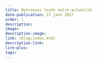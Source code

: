 ```yaml
---
title: Retrouvez toute notre actualité
date-publication: 17 janv 2017
order: 1
description: 
image:
description-image:
link: /blog/index.html
description-link:
lire-plus: 
tags: 
---
```

